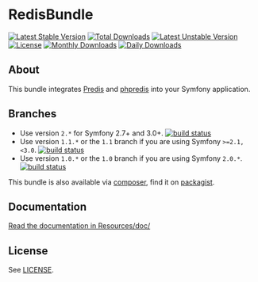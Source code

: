 # RedisBundle #
[![Latest Stable Version](https://poser.pugx.org/snc/redis-bundle/v/stable)](https://packagist.org/packages/snc/redis-bundle)
[![Total Downloads](https://poser.pugx.org/snc/redis-bundle/downloads)](https://packagist.org/packages/snc/redis-bundle)
[![Latest Unstable Version](https://poser.pugx.org/snc/redis-bundle/v/unstable)](https://packagist.org/packages/snc/redis-bundle)
[![License](https://poser.pugx.org/snc/redis-bundle/license)](https://packagist.org/packages/snc/redis-bundle)
[![Monthly Downloads](https://poser.pugx.org/snc/redis-bundle/d/monthly)](https://packagist.org/packages/snc/redis-bundle)
[![Daily Downloads](https://poser.pugx.org/snc/redis-bundle/d/daily)](https://packagist.org/packages/snc/redis-bundle)

## About ##

This bundle integrates [Predis](https://github.com/nrk/predis) and [phpredis](https://github.com/nicolasff/phpredis) into your Symfony application.

## Branches ##

* Use version `2.*` for Symfony 2.7+ and 3.0+. [![build status](https://travis-ci.org/snc/SncRedisBundle.svg?branch=2.1)](https://travis-ci.org/snc/SncRedisBundle)
* Use version `1.1.*` or the `1.1` branch if you are using Symfony `>=2.1,<3.0`. [![build status](https://travis-ci.org/snc/SncRedisBundle.svg?branch=1.1)](https://travis-ci.org/snc/SncRedisBundle)
* Use version `1.0.*` or the `1.0` branch if you are using Symfony `2.0.*`. [![build status](https://travis-ci.org/snc/SncRedisBundle.svg?branch=1.0)](https://travis-ci.org/snc/SncRedisBundle)

This bundle is also available via [composer](https://github.com/composer/composer), find it on [packagist](https://packagist.org/packages/snc/redis-bundle).

## Documentation ##

[Read the documentation in Resources/doc/](Resources/doc/index.md)

## License ##

See [LICENSE](LICENSE).
